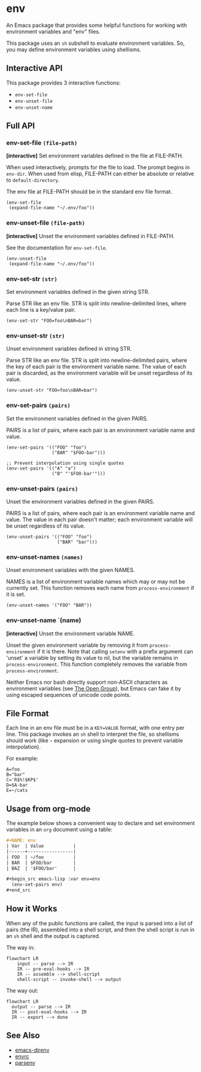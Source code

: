 # env

An Emacs package that provides some helpful functions for working with
environment variables and "env" files.

This package uses an `sh` subshell to evaluate environment variables. So, you
may define environment variables using shellisms.

## Interactive API

This package provides 3 interactive functions:

- `env-set-file`
- `env-unset-file`
- `env-unset-name`

## Full API

### env-set-file `(file-path)`

**[interactive]** Set environment variables defined in the file at FILE-PATH.

When used interactively, prompts for the file to load. The prompt begins in
`env-dir`. When used from elisp, FILE-PATH can either be absolute or relative
to `default-directory`.

The env file at FILE-PATH should be in the standard env file format.

```emacs-lisp
(env-set-file
 (expand-file-name "~/.env/foo"))
```

### env-unset-file `(file-path)`

**[interactive]** Unset the environment variables defined in FILE-PATH.

See the documentation for `env-set-file`.

```emacs-lisp
(env-unset-file
 (expand-file-name "~/.env/foo"))
```

### env-set-str `(str)`

Set environment variables defined in the given string STR.

Parse STR like an env file. STR is split into newline-delimited lines, where
each line is a key/value pair.

```emacs-lisp
(env-set-str "FOO=foo\nBAR=bar")
```

### env-unset-str `(str)`

Unset environment variables defined in string STR.

Parse STR like an env file. STR is split into newline-delimited pairs, where the
key of each pair is the environment variable name. The value of each pair is
discarded, as the environment variable will be unset regardless of its value.

```emacs-lisp
(env-unset-str "FOO=foo\nBAR=bar")
```

### env-set-pairs `(pairs)`

Set the environment variables defined in the given PAIRS.

PAIRS is a list of pairs, where each pair is an environment variable name and
value.

```emacs-lisp
(env-set-pairs '(("FOO" "foo")
                 ("BAR" "$FOO-bar")))

;; Prevent interpolation using single quotes
(env-set-pairs '(("A" "a")
                 ("B" "'$FOO-bar'")))
```

### env-unset-pairs `(pairs)`

Unset the environment variables defined in the given PAIRS.

PAIRS is a list of pairs, where each pair is an environment variable name and
value. The value in each pair doesn't matter; each environment variable will be
unset regardless of its value.

```emacs-lisp
(env-unset-pairs '(("FOO" "foo")
                   ("BAR" "bar")))
```

### env-unset-names `(names)`

Unset environment variables with the given NAMES.

NAMES is a list of environment variable names which may or may not be currently
set. This function removes each name from `process-environment` if it is set.

```emacs-lisp
(env-unset-names '("FOO" "BAR"))
```

### env-unset-name `(name)

**[interactive]** Unset the environment variable NAME.

Unset the given environment variable by removing it from `process-environment`
if it is there. Note that calling `setenv` with a prefix argument can 'unset' a
variable by setting its value to nil, but the variable remains in
`process-environment`. This function completely removes the variable from
`process-environment`.

Neither Emacs nor bash directly support non-ASCII characters as environment
variables (see [The Open Group][1]), but Emacs can fake it by using escaped
sequences of unicode code points.

[1]: https://pubs.opengroup.org/onlinepubs/9699919799/

## File Format

Each line in an env file must be in a `KEY=VALUE` format, with one entry per
line. This package invokes an `sh` shell to interpret the file, so shellisms
should work (like `~` expansion or using single quotes to prevent variable
interpolation).

For example:

```text
A=foo
B="bar"
C='R$%!$KP$'
D=$A-bar
E=~/cats
```

## Usage from org-mode

The example below shows a convenient way to declare and set environment
variables in an `org` document using a table:

```org
#+NAME: env
| Var  | Value           |
|------+-----------------|
| FOO  | ~/foo           |
| BAR  | $FOO/bar        |
| BAZ  | '$FOO/bar'      |

#+begin_src emacs-lisp :var env=env
  (env-set-pairs env)
#+end_src
```

## How it Works

When any of the public functions are called, the input is parsed into a list of pairs (the IR), assembled into a shell script, and then the shell script is run in an `sh` shell and the output is captured.

The way in:

```mermaid
flowchart LR
    input -- parse --> IR
    IR -- pre-eval-hooks --> IR
    IR -- assemble --> shell-script
    shell-script -- invoke-shell --> output
```

The way out:

```mermaid
flowchart LR
  output -- parse --> IR
  IR -- post-eval-hooks --> IR
  IR -- export --> done
```

## See Also

- [emacs-direnv](https://github.com/wbolster/emacs-direnv)
- [envrc](https://github.com/purcell/envrc)
- [parsenv](https://github.com/articuluxe/parsenv)
